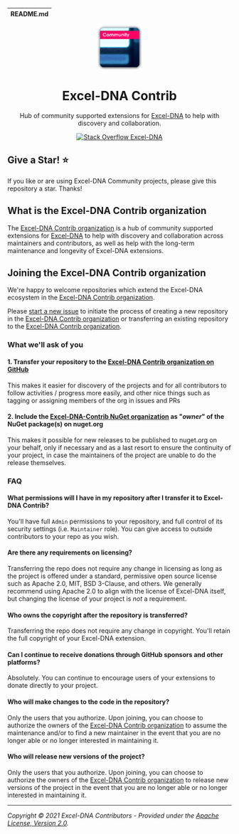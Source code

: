 | README.md |
|:---|

<div align="center">

![Excel-DNA Contrib](asset/excel-dna-contrib-logo.png)

</div>

<h1 align="center">Excel-DNA Contrib</h1>
<div align="center">

Hub of community supported extensions for [Excel-DNA](https://github.com/excel-dna) to help with discovery and collaboration.

[![Stack Overflow Excel-DNA ](https://img.shields.io/badge/stack%20overflow-excel--dna-orange.svg?style=flat-square)](http://stackoverflow.com/questions/tagged/excel-dna)

</div>

## Give a Star! :star:

If you like or are using Excel-DNA Community projects, please give this repository a star. Thanks!

## What is the Excel-DNA Contrib organization

The [Excel-DNA Contrib organization](https://github.com/excel-dna-contrib) is a hub of community supported extensions for [Excel-DNA](https://github.com/excel-dna) to help with discovery and collaboration across maintainers and contributors, as well as help with the long-term maintenance and longevity of Excel-DNA extensions.

## Joining the Excel-DNA Contrib organization

We're happy to welcome repositories which extend the Excel-DNA ecosystem in the [Excel-DNA Contrib organization](https://github.com/excel-dna-contrib).

Please [start a new issue](https://github.com/excel-dna-contrib/home/issues/new) to initiate the process of creating a new repository in the [Excel-DNA Contrib organization](https://github.com/excel-dna-contrib) or transferring an existing repository to the [Excel-DNA Contrib organization](https://github.com/excel-dna-contrib).

### What we'll ask of you

#### 1. Transfer your repository to the [Excel-DNA Contrib organization on GitHub](https://github.com/excel-dna-contrib)
This makes it easier for discovery of the projects and for all contributors to follow activities / progress more easily, and other nice things such as tagging or assigning members of the org in issues and PRs

#### 2. Include the [Excel-DNA-Contrib NuGet organization](https://www.nuget.org/profiles/excel-dna-contrib) as "_owner_" of the NuGet package(s) on nuget.org
This makes it possible for new releases to be published to nuget.org on your behalf, only if necessary and as a last resort to ensure the continuity of your project, in case the maintainers of the project are unable to do the release themselves.

### FAQ

#### What permissions will I have in my repository after I transfer it to Excel-DNA Contrib?
You'll have full `Admin` permissions to your repository, and full control of its security settings (i.e. `Maintainer` role). You can give access to outside contributors to your repo as you wish.

#### Are there any requirements on licensing?
Transferring the repo does not require any change in licensing as long as the project is offered under a standard, permissive open source license such as Apache 2.0, MIT, BSD 3-Clause, and others. We generally recommend using Apache 2.0 to align with the license of Excel-DNA itself, but changing the license of your project is _not_ a requirement.

#### Who owns the copyright after the repository is transferred?
Transferring the repo does not require any change in copyright. You'll retain the full copyright of your Excel-DNA extension.

#### Can I continue to receive donations through GitHub sponsors and other platforms?
Absolutely. You can continue to encourage users of your extensions to donate directly to your project.

#### Who will make changes to the code in the repository?
Only the users that you authorize. Upon joining, you can choose to authorize the owners of the [Excel-DNA Contrib organization](https://github.com/excel-dna-contrib) to assume the maintenance and/or to find a new maintainer in the event that you are no longer able or no longer interested in maintaining it.

#### Who will release new versions of the project?
Only the users that you authorize. Upon joining, you can choose to authorize the owners of the [Excel-DNA Contrib organization](https://github.com/excel-dna-contrib) to release new versions of the project in the event that you are no longer able or no longer interested in maintaining it.

---

_Copyright &copy; 2021 Excel-DNA Contributors - Provided under the [Apache License, Version 2.0](LICENSE)._
